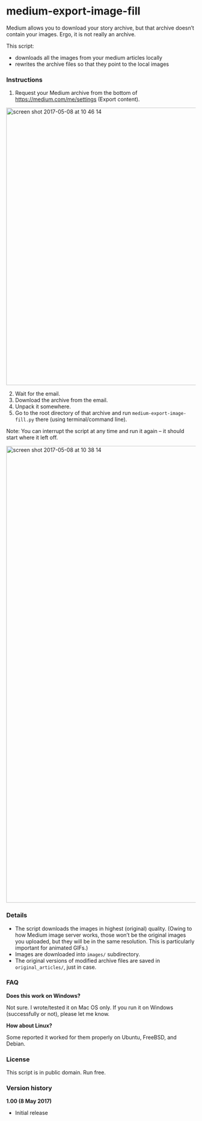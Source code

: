 # medium-export-image-fill

Medium allows you to download your story archive, but that archive doesn’t contain your images. Ergo, it is not really an archive.

This script:
- downloads all the images from your medium articles locally
- rewrites the archive files so that they point to the local images


### Instructions

1. Request your Medium archive from the bottom of https://medium.com/me/settings (Export content).

<img width="735" alt="screen shot 2017-05-08 at 10 46 14" src="https://cloud.githubusercontent.com/assets/2061609/25822889/01e3f122-33ef-11e7-9eca-85ec5778fcc4.png">



2. Wait for the email.
3. Download the archive from the email.
4. Unpack it somewhere.
5. Go to the root directory of that archive and run `medium-export-image-fill.py` there (using terminal/command line).

Note: You can interrupt the script at any time and run it again – it should start where it left off.

<img width="1210" alt="screen shot 2017-05-08 at 10 38 14" src="https://cloud.githubusercontent.com/assets/2061609/25822878/f8c5f748-33ee-11e7-9694-afd688610025.png">

### Details

- The script downloads the images in highest (original) quality. (Owing to how Medium image server works, those won’t be the original images you uploaded, but they will be in the same resolution. This is particularly important for animated GIFs.)
- Images are downloaded into `images/` subdirectory.
- The original versions of modified archive files are saved in `original_articles/`, just in case.


### FAQ

**Does this work on Windows?**

Not sure. I wrote/tested it on Mac OS only. If you run it on Windows (successfully or not), please let me know.

**How about Linux?**

Some reported it worked for them properly on Ubuntu, FreeBSD, and Debian.


### License

This script is in public domain. Run free.


### Version history

**1.00 (8 May 2017)**
- Initial release
